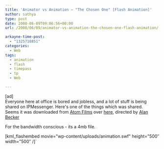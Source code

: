 ```yaml
---
title: 'Animator vs Animation – "The Chosen One" [Flash Animation]'
author: sathya
type: post
date: 2008-06-09T09:06:56+00:00
url: /2008/06/09/animator-vs-animation-the-chosen-one-flash-animation/

arkayne-time-post:
  - "1325718851"
categories:
  - Web
tags:
  - animation
  - flash
  - timepass
  - tp
  - Web

---
```

[ad]  
Everyone here at office is bored and jobless, and a lot of stuff is being shared on IPMessenger. Here's one of the things which was shared.  
Seems it was downloaded from [Atom Films][1] over [here][2], directed by [Alan Becker][3]

For the bandwidth conscious - its a 4mb file.  
<!--more-->

  
[kml_flashembed movie="wp-content/uploads/animation.swf" height="500&#8243; width="500&#8243; /]\`

 [1]: https://www.atomfilms.com/
 [2]: https://www.atomfilms.com/film/animator_vs_animation_2.jsp
 [3]: https://www.atomfilms.com/search.jsp?search_text=Alan%20Becker&by_artist=true

